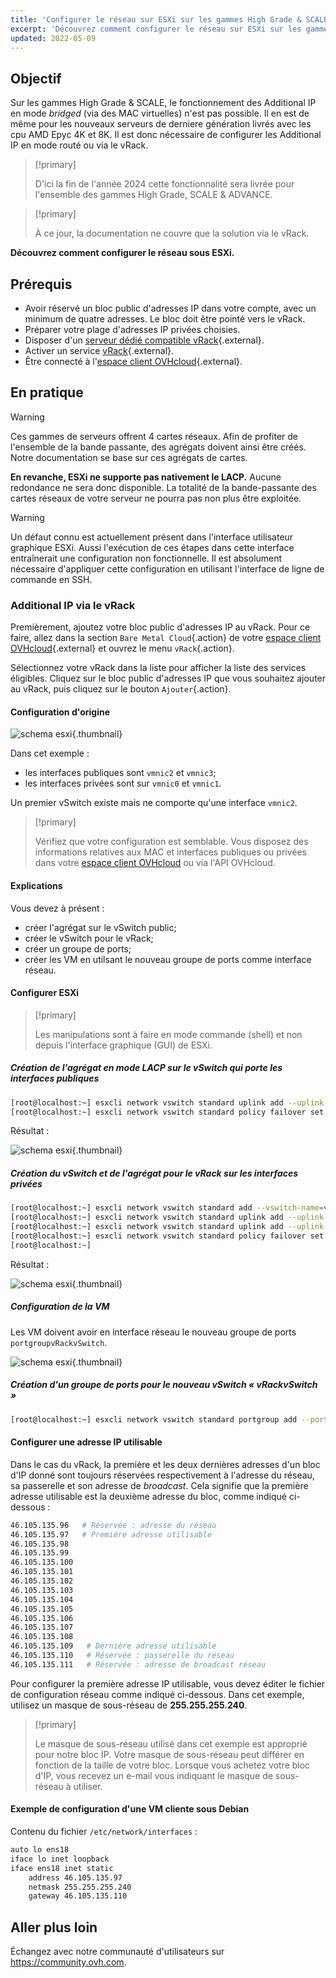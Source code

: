 ```yaml
---
title: 'Configurer le réseau sur ESXi sur les gammes High Grade & SCALE'
excerpt: 'Découvrez comment configurer le réseau sur ESXi sur les gammes High Grade & SCALE.'
updated: 2022-05-09
---
```


## Objectif

Sur les gammes High Grade & SCALE, le fonctionnement des Additional IP en mode *bridged* (via des MAC virtuelles) n'est pas possible. Il en est de même pour les nouveaux serveurs de derniere génération livrés avec les cpu AMD Epyc 4K et 8K. Il est donc nécessaire de configurer les Additional IP en mode routé ou via le vRack.

> [!primary]
>
> D'ici la fin de l'année 2024 cette fonctionnalité sera livrée pour l'ensemble des gammes High Grade, SCALE & ADVANCE.
>

> [!primary]
>
> À ce jour, la documentation ne couvre que la solution via le vRack.
>

**Découvrez comment configurer le réseau sous ESXi.**

## Prérequis

* Avoir réservé un bloc public d'adresses IP dans votre compte, avec un minimum de quatre adresses. Le bloc doit être pointé vers le vRack.
* Préparer votre plage d'adresses IP privées choisies.
* Disposer d'un [serveur dédié compatible vRack](https://www.ovh.com/fr/serveurs_dedies/){.external}.
* Activer un service [vRack](https://www.ovh.com/fr/solutions/vrack/){.external}.
* Être connecté à l'[espace client OVHcloud](https://www.ovh.com/auth/?action=gotomanager&from=https://www.ovh.com/fr/&ovhSubsidiary=fr){.external}.

## En pratique

> [!warning]
>
> Ces gammes de serveurs offrent 4 cartes réseaux. Afin de profiter de l'ensemble de la bande passante, des agrégats doivent ainsi être créés. Notre documentation se base sur ces agrégats de cartes.
>
> **En revanche, ESXi ne supporte pas nativement le LACP.** 
> Aucune redondance ne sera donc disponible. La totalité de la bande-passante des cartes réseaux de votre serveur ne pourra pas non plus être exploitée.
>

> [!warning]
>
> Un défaut connu est actuellement présent dans l'interface utilisateur graphique ESXi. Aussi l'exécution de ces étapes dans cette interface entraînerait une configuration non fonctionnelle. Il est absolument nécessaire d'appliquer cette configuration en utilisant l'interface de ligne de commande en SSH.
>

### Additional IP via le vRack

Premièrement, ajoutez votre bloc public d'adresses IP au vRack. Pour ce faire, allez dans la section `Bare Metal Cloud`{.action} de votre [espace client OVHcloud](https://www.ovh.com/auth/?action=gotomanager&from=https://www.ovh.com/fr/&ovhSubsidiary=fr){.external} et ouvrez le menu `vRack`{.action}.

Sélectionnez votre vRack dans la liste pour afficher la liste des services éligibles. Cliquez sur le bloc public d'adresses IP que vous souhaitez ajouter au vRack, puis cliquez sur le bouton `Ajouter`{.action}.

#### Configuration d'origine

![schema esxi](images/schema_esxi_A01_2022.png){.thumbnail}

Dans cet exemple :

* les interfaces publiques sont `vmnic2` et `vmnic3`;
* les interfaces privées sont sur `vmnic0` et `vmnic1`.

Un premier vSwitch existe mais ne comporte qu'une interface `vmnic2`.

> [!primary]
>
> Vérifiez que votre configuration est semblable. Vous disposez des informations relatives aux MAC et interfaces publiques ou privées dans votre [espace client OVHcloud](https://www.ovh.com/auth/?action=gotomanager&from=https://www.ovh.com/fr/&ovhSubsidiary=fr) ou via l'API OVHcloud.
>

#### Explications

Vous devez à présent :

* créer l'agrégat sur le vSwitch public;
* créer le vSwitch pour le vRack;
* créer un groupe de ports;
* créer les VM en utilsant le nouveau groupe de ports comme interface réseau.

#### Configurer ESXi

> [!primary]
>
> Les manipulations sont à faire en mode commande (shell) et non depuis l'interface graphique (GUI) de ESXi.
>

##### **Création de l'agrégat en mode LACP sur le vSwitch qui porte les interfaces publiques**

```bash
[root@localhost:~] esxcli network vswitch standard uplink add --uplink-name=vmnic3 --vswitch-name=vSwitch0
[root@localhost:~] esxcli network vswitch standard policy failover set -l iphash -v vSwitch0
```

Résultat :

![schema esxi](images/schema_esxi_A02_2022.png){.thumbnail}

##### **Création du vSwitch et de l'agrégat pour le vRack sur les interfaces privées**

```bash
[root@localhost:~] esxcli network vswitch standard add --vswitch-name=vRackvSwitch
[root@localhost:~] esxcli network vswitch standard uplink add --uplink-name=vmnic0 --vswitch-name=vRackvSwitch
[root@localhost:~] esxcli network vswitch standard uplink add --uplink-name=vmnic1 --vswitch-name=vRackvSwitch
[root@localhost:~] esxcli network vswitch standard policy failover set -l iphash -v vRackvSwitch
[root@localhost:~] 
```

Résultat :

![schema esxi](images/schema_esxi_A03_2022.png){.thumbnail}

##### **Configuration de la VM**

Les VM doivent avoir en interface réseau le nouveau groupe de ports `portgroupvRackvSwitch`.

![schema esxi](images/schema_esxi_A04_2022.png){.thumbnail}

##### **Création d'un groupe de ports pour le nouveau vSwitch « vRackvSwitch »**

```bash
[root@localhost:~] esxcli network vswitch standard portgroup add --portgroup-name=portgroupvRackvSwitch --vswitch-name=vRackvSwitch
```

#### Configurer une adresse IP utilisable

Dans le cas du vRack, la première et les deux dernières adresses d'un bloc d'IP donné sont toujours réservées respectivement à l'adresse du réseau, sa passerelle et son adresse de *broadcast*. Cela signifie que la première adresse utilisable est la deuxième adresse du bloc, comme indiqué ci-dessous :

```sh
46.105.135.96   # Réservée : adresse du réseau
46.105.135.97   # Première adresse utilisable
46.105.135.98
46.105.135.99
46.105.135.100
46.105.135.101
46.105.135.102
46.105.135.103
46.105.135.104
46.105.135.105
46.105.135.106
46.105.135.107
46.105.135.108
46.105.135.109   # Dernière adresse utilisable
46.105.135.110   # Réservée : passerelle du réseau
46.105.135.111   # Réservée : adresse de broadcast réseau
```

Pour configurer la première adresse IP utilisable, vous devez éditer le fichier de configuration réseau comme indiqué ci-dessous. Dans cet exemple, utilisez un masque de sous-réseau de **255.255.255.240**.

> [!primary]
>
> Le masque de sous-réseau utilisé dans cet exemple est approprié pour notre bloc IP. Votre masque de sous-réseau peut différer en fonction de la taille de votre bloc. Lorsque vous achetez votre bloc d'IP, vous recevez un e-mail vous indiquant le masque de sous-réseau à utiliser.
>

#### Exemple de configuration d'une VM cliente sous Debian

Contenu du fichier `/etc/network/interfaces` :

```bash
auto lo ens18
iface lo inet loopback
iface ens18 inet static
    address 46.105.135.97
    netmask 255.255.255.240
    gateway 46.105.135.110
```

## Aller plus loin

Échangez avec notre communauté d'utilisateurs sur <https://community.ovh.com>.
